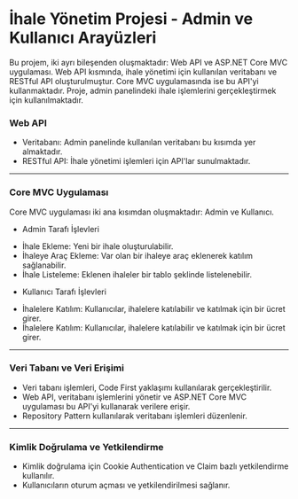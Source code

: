# İhale Yönetim Projesi - Admin ve Kullanıcı Arayüzleri
Bu projem, iki ayrı bileşenden oluşmaktadır: Web API ve ASP.NET Core MVC uygulaması. Web API kısmında, ihale yönetimi için kullanılan veritabanı ve RESTful API oluşturulmuştur. Core MVC uygulamasında ise bu API'yi kullanmaktadır. Proje, admin panelindeki ihale işlemlerini gerçekleştirmek için kullanılmaktadır.

### Web API
- Veritabanı: Admin panelinde kullanılan veritabanı bu kısımda yer almaktadır.
- RESTful API: İhale yönetimi işlemleri için API'lar sunulmaktadır.

---

### Core MVC Uygulaması
Core MVC uygulaması iki ana kısımdan oluşmaktadır: Admin ve Kullanıcı.
- Admin Tarafı İşlevleri
* İhale Ekleme: Yeni bir ihale oluşturulabilir.
* İhaleye Araç Ekleme: Var olan bir ihaleye araç eklenerek katılım sağlanabilir.
* İhale Listeleme: Eklenen ihaleler bir tablo şeklinde listelenebilir.
- Kullanıcı Tarafı İşlevleri
* İhalelere Katılım: Kullanıcılar, ihalelere katılabilir ve katılmak için bir ücret girer.
* İhalelere Katılım: Kullanıcılar, ihalelere katılabilir ve katılmak için bir ücret girer.

---

### Veri Tabanı ve Veri Erişimi
- Veri tabanı işlemleri, Code First yaklaşımı kullanılarak gerçekleştirilir.
- Web API, veritabanı işlemlerini yönetir ve ASP.NET Core MVC uygulaması bu API'yi kullanarak verilere erişir.
- Repository Pattern kullanılarak veritabanı işlemleri düzenlenir.

---

### Kimlik Doğrulama ve Yetkilendirme
- Kimlik doğrulama için Cookie Authentication ve Claim bazlı yetkilendirme kullanılır.
- Kullanıcıların oturum açması ve yetkilendirilmesi sağlanır.
